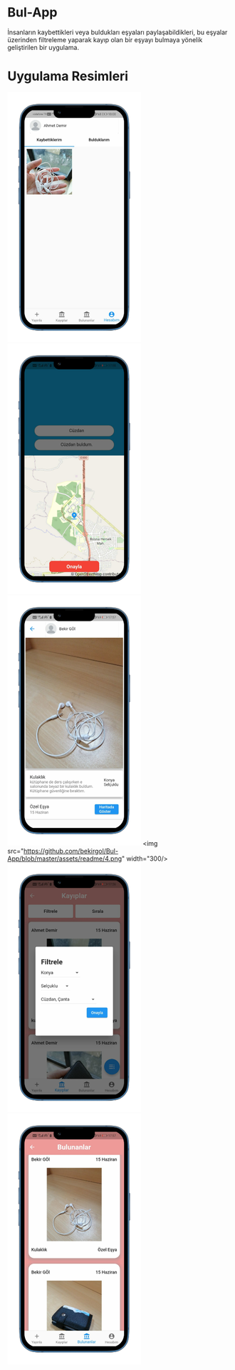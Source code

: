 # Bul-App
İnsanların kaybettikleri veya buldukları eşyaları paylaşabildikleri, bu eşyalar üzerinden filtreleme yaparak kayıp olan bir eşyayı bulmaya yönelik geliştirilen bir uygulama.

# Uygulama Resimleri
<img src="https://github.com/bekirgol/Bul-App/blob/master/assets/readme/1.png" width="300"/> <img src="https://github.com/bekirgol/Bul-App/blob/master/assets/readme/2.png" width="300"/> <img src="https://github.com/bekirgol/Bul-App/blob/master/assets/readme/3.png" width="300"/> 
<img src="https://github.com/bekirgol/Bul-App/blob/master/assets/readme/4.png" width="300/> <img src="https://github.com/bekirgol/Bul-App/blob/master/assets/readme/5.png" width="300"/> <img src="https://github.com/bekirgol/Bul-App/blob/master/assets/readme/6.png" width="300"/> 

